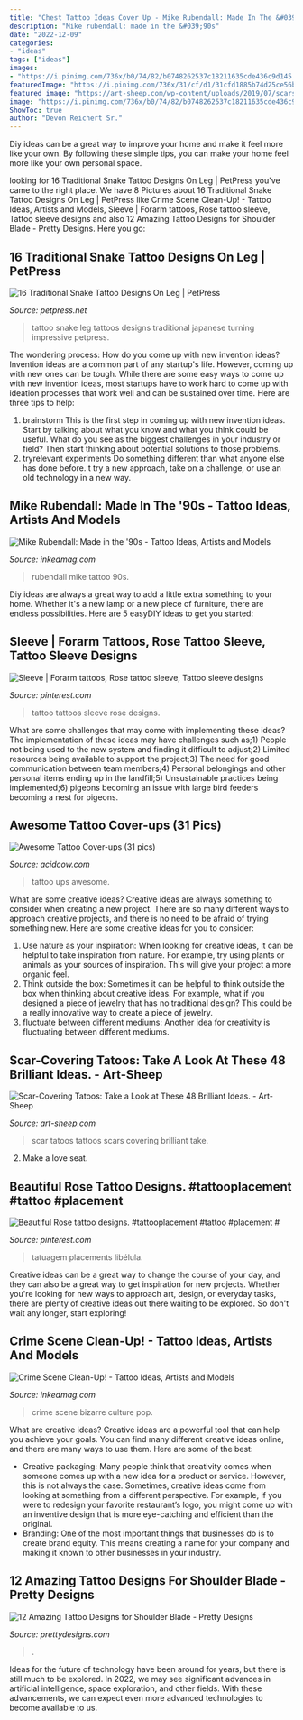 ```yaml
---
title: "Chest Tattoo Ideas Cover Up - Mike Rubendall: Made In The &#039;90s"
description: "Mike rubendall: made in the &#039;90s"
date: "2022-12-09"
categories:
- "ideas"
tags: ["ideas"]
images:
- "https://i.pinimg.com/736x/b0/74/82/b0748262537c18211635cde436c9d145.jpg"
featuredImage: "https://i.pinimg.com/736x/31/cf/d1/31cfd1885b74d25ce56be0d392131809.jpg"
featured_image: "https://art-sheep.com/wp-content/uploads/2019/07/scars-tattoos-cover-up-32.jpg"
image: "https://i.pinimg.com/736x/b0/74/82/b0748262537c18211635cde436c9d145.jpg"
ShowToc: true
author: "Devon Reichert Sr."
---
```



Diy ideas can be a great way to improve your home and make it feel more like your own. By following these simple tips, you can make your home feel more like your own personal space.

	

		
looking for 16 Traditional Snake Tattoo Designs On Leg | PetPress you've came to the right place. We have 8 Pictures about 16 Traditional Snake Tattoo Designs On Leg | PetPress like Crime Scene Clean-Up! - Tattoo Ideas, Artists and Models, Sleeve | Forarm tattoos, Rose tattoo sleeve, Tattoo sleeve designs and also 12 Amazing Tattoo Designs for Shoulder Blade - Pretty Designs. Here you go:
		
    
## 16 Traditional Snake Tattoo Designs On Leg | PetPress

<img loading=lazy src="https://cdn.petpress.net/wp-content/uploads/2020/03/12032446/Snake-Tattoo-on-leg-skull.jpg" onerror="this.onerror=null;this.src='https://tse2.mm.bing.net/th?id=OIP.qrgx2DdjBSjbdQ-EoY9-3QHaJ4&amp;pid=15.1';" alt="16 Traditional Snake Tattoo Designs On Leg | PetPress">

_Source: petpress.net_

>tattoo snake leg tattoos designs traditional japanese turning impressive petpress. 

	

The wondering process: How do you come up with new invention ideas?
Invention ideas are a common part of any startup's life. However, coming up with new ones can be tough. While there are some easy ways to come up with new invention ideas, most startups have to work hard to come up with ideation processes that work well and can be sustained over time. Here are three tips to help:
1) brainstorm
This is the first step in coming up with new invention ideas. Start by talking about what you know and what you think could be useful. What do you see as the biggest challenges in your industry or field? Then start thinking about potential solutions to those problems.
2) tryrelevant experiments
Do something different than what anyone else has done before. t try a new approach, take on a challenge, or use an old technology in a new way.

    
## Mike Rubendall: Made In The &#039;90s - Tattoo Ideas, Artists And Models

<img loading=lazy src="https://www.inkedmag.com/.image/t_share/MTU5MDMyOTQ3NjUxMDYxNTI4/img_3132.jpg" onerror="this.onerror=null;this.src='https://tse2.mm.bing.net/th?id=OIP.cX-Y_rOAQAID1absS_-2_QHaLG&amp;pid=15.1';" alt="Mike Rubendall: Made in the &#039;90s - Tattoo Ideas, Artists and Models">

_Source: inkedmag.com_

>rubendall mike tattoo 90s. 

	

Diy ideas are always a great way to add a little extra something to your home. Whether it's a new lamp or a new piece of furniture, there are endless possibilities. Here are 5 easyDIY ideas to get you started: 

    
## Sleeve | Forarm Tattoos, Rose Tattoo Sleeve, Tattoo Sleeve Designs

<img loading=lazy src="https://i.pinimg.com/736x/b0/74/82/b0748262537c18211635cde436c9d145.jpg" onerror="this.onerror=null;this.src='https://tse4.mm.bing.net/th?id=OIP.pzbMepL9YXW_bRVQP6TtkAHaLx&amp;pid=15.1';" alt="Sleeve | Forarm tattoos, Rose tattoo sleeve, Tattoo sleeve designs">

_Source: pinterest.com_

>tattoo tattoos sleeve rose designs. 

	

What are some challenges that may come with implementing these ideas?
The implementation of these ideas may have challenges such as;1) People not being used to the new system and finding it difficult to adjust;2) Limited resources being available to support the project;3) The need for good communication between team members;4) Personal belongings and other personal items ending up in the landfill;5) Unsustainable practices being implemented;6) pigeons becoming an issue with large bird feeders becoming a nest for pigeons.

    
## Awesome Tattoo Cover-ups (31 Pics)

<img loading=lazy src="https://cdn.acidcow.com/pics/20190905/1567710834_5q0j38jj6u.jpg" onerror="this.onerror=null;this.src='https://tse1.mm.bing.net/th?id=OIP.aDO5yMLABPO8FoRh--i3zAHaHZ&amp;pid=15.1';" alt="Awesome Tattoo Cover-ups (31 pics)">

_Source: acidcow.com_

>tattoo ups awesome. 

	

What are some creative ideas?
Creative ideas are always something to consider when creating a new project. There are so many different ways to approach creative projects, and there is no need to be afraid of trying something new. Here are some creative ideas for you to consider: 
1. Use nature as your inspiration: When looking for creative ideas, it can be helpful to take inspiration from nature. For example, try using plants or animals as your sources of inspiration. This will give your project a more organic feel. 
2. Think outside the box: Sometimes it can be helpful to think outside the box when thinking about creative ideas. For example, what if you designed a piece of jewelry that has no traditional design? This could be a really innovative way to create a piece of jewelry. 
3. fluctuate between different mediums: Another idea for creativity is fluctuating between different mediums.

    
## Scar-Covering Tatoos: Take A Look At These 48 Brilliant Ideas. - Art-Sheep

<img loading=lazy src="https://art-sheep.com/wp-content/uploads/2019/07/scars-tattoos-cover-up-32.jpg" onerror="this.onerror=null;this.src='https://tse4.mm.bing.net/th?id=OIP.oDhmKBktRlb6crotplHqhQHaHd&amp;pid=15.1';" alt="Scar-Covering Tatoos: Take a Look at These 48 Brilliant Ideas. - Art-Sheep">

_Source: art-sheep.com_

>scar tatoos tattoos scars covering brilliant take. 

	

2. Make a love seat.

    
## Beautiful Rose Tattoo Designs. #tattooplacement #tattoo #placement #

<img loading=lazy src="https://i.pinimg.com/736x/31/cf/d1/31cfd1885b74d25ce56be0d392131809.jpg" onerror="this.onerror=null;this.src='https://tse2.mm.bing.net/th?id=OIP.ifAFrzMpDElV4Nxl1oDZBQHaHa&amp;pid=15.1';" alt="Beautiful Rose tattoo designs. #tattooplacement #tattoo #placement #">

_Source: pinterest.com_

>tatuagem placements libélula. 

	

Creative ideas can be a great way to change the course of your day, and they can also be a great way to get inspiration for new projects. Whether you're looking for new ways to approach art, design, or everyday tasks, there are plenty of creative ideas out there waiting to be explored. So don't wait any longer, start exploring!

    
## Crime Scene Clean-Up! - Tattoo Ideas, Artists And Models

<img loading=lazy src="https://www.inkedmag.com/.image/t_share/MTU5MDMyNDA1MTM4OTQxNzIw/crime-scene-social.png" onerror="this.onerror=null;this.src='https://tse2.mm.bing.net/th?id=OIP.QE8Xd8zL6zQxzpTZ94BQeAHaD4&amp;pid=15.1';" alt="Crime Scene Clean-Up! - Tattoo Ideas, Artists and Models">

_Source: inkedmag.com_

>crime scene bizarre culture pop. 

	

What are creative ideas?
Creative ideas are a powerful tool that can help you achieve your goals. You can find many different creative ideas online, and there are many ways to use them. Here are some of the best:  
- Creative packaging: Many people think that creativity comes when someone comes up with a new idea for a product or service. However, this is not always the case. Sometimes, creative ideas come from looking at something from a different perspective. For example, if you were to redesign your favorite restaurant’s logo, you might come up with an inventive design that is more eye-catching and efficient than the original. 
- Branding: One of the most important things that businesses do is to create brand equity. This means creating a name for your company and making it known to other businesses in your industry.

    
## 12 Amazing Tattoo Designs For Shoulder Blade - Pretty Designs

<img loading=lazy src="http://www.prettydesigns.com/wp-content/uploads/2014/10/Cute-Birds-on-Shoulder-Blade.jpg" onerror="this.onerror=null;this.src='https://tse2.mm.bing.net/th?id=OIP.lpsAxXgYpW4dX-SIkNCjuwHaKa&amp;pid=15.1';" alt="12 Amazing Tattoo Designs for Shoulder Blade - Pretty Designs">

_Source: prettydesigns.com_

>. 

	

Ideas for the future of technology have been around for years, but there is still much to be explored. In 2022, we may see significant advances in artificial intelligence, space exploration, and other fields. With these advancements, we can expect even more advanced technologies to become available to us.

